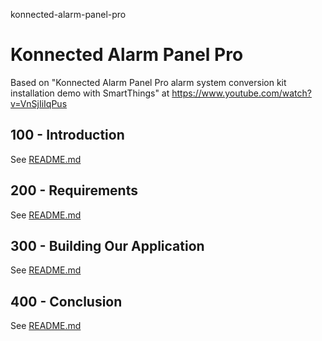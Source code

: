 konnected-alarm-panel-pro
# Konnected Alarm Panel Pro

Based on "Konnected Alarm Panel Pro alarm system conversion kit installation demo with SmartThings" at https://www.youtube.com/watch?v=VnSjIiIqPus

## 100 - Introduction

See [README.md](./100/README.md)

## 200 - Requirements

See [README.md](./200/README.md)

## 300 - Building Our Application

See [README.md](./300/README.md)

## 400 - Conclusion

See [README.md](./400/README.md)
